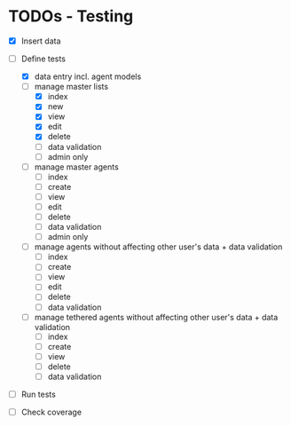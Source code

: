# TODOs - Testing

- [x] Insert data
- [ ] Define tests
    - [x] data entry incl. agent models
    - [ ] manage master lists
        - [x] index
        - [x] new
        - [x] view
        - [x] edit
        - [x] delete
        - [ ] data validation
        - [ ] admin only
    - [ ] manage master agents
        - [ ] index
        - [ ] create
        - [ ] view
        - [ ] edit
        - [ ] delete
        - [ ] data validation
        - [ ] admin only
    - [ ] manage agents without affecting other user's data + data validation
        - [ ] index
        - [ ] create
        - [ ] view
        - [ ] edit
        - [ ] delete
        - [ ] data validation
    - [ ] manage tethered agents without affecting other user's data + data validation
        - [ ] index
        - [ ] create
        - [ ] view
        - [ ] delete
        - [ ] data validation
- [ ] Run tests
- [ ] Check coverage

